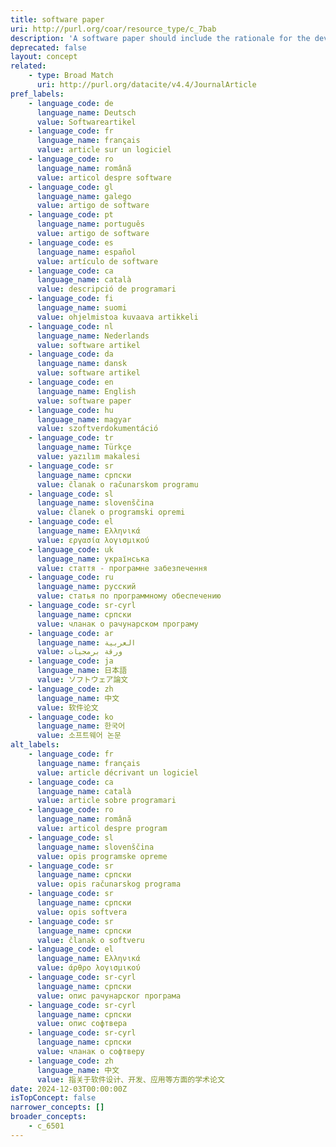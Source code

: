 ```yaml
---
title: software paper
uri: http://purl.org/coar/resource_type/c_7bab
description: 'A software paper should include the rationale for the development of the tool and details of the code used for its construction. [Source: Adapted from https://f1000research.com/for-authors/article-guidelines/software-tool-articles ]'
deprecated: false
layout: concept
related:
    - type: Broad Match
      uri: http://purl.org/datacite/v4.4/JournalArticle
pref_labels:
    - language_code: de
      language_name: Deutsch
      value: Softwareartikel
    - language_code: fr
      language_name: français
      value: article sur un logiciel
    - language_code: ro
      language_name: română
      value: articol despre software
    - language_code: gl
      language_name: galego
      value: artigo de software
    - language_code: pt
      language_name: português
      value: artigo de software
    - language_code: es
      language_name: español
      value: artículo de software
    - language_code: ca
      language_name: català
      value: descripció de programari
    - language_code: fi
      language_name: suomi
      value: ohjelmistoa kuvaava artikkeli
    - language_code: nl
      language_name: Nederlands
      value: software artikel
    - language_code: da
      language_name: dansk
      value: software artikel
    - language_code: en
      language_name: English
      value: software paper
    - language_code: hu
      language_name: magyar
      value: szoftverdokumentáció
    - language_code: tr
      language_name: Türkçe
      value: yazılım makalesi
    - language_code: sr
      language_name: српски
      value: članak o računarskom programu
    - language_code: sl
      language_name: slovenščina
      value: članek o programski opremi
    - language_code: el
      language_name: Ελληνικά
      value: εργασία λογισμικού
    - language_code: uk
      language_name: українська
      value: стаття - програмне забезпечення
    - language_code: ru
      language_name: русский
      value: статья по программному обеспечению
    - language_code: sr-cyrl
      language_name: српски
      value: чланак о рачунарском програму
    - language_code: ar
      language_name: العربية
      value: ورقة برمجيات
    - language_code: ja
      language_name: 日本語
      value: ソフトウェア論文
    - language_code: zh
      language_name: 中文
      value: 软件论文
    - language_code: ko
      language_name: 한국어
      value: 소프트웨어 논문
alt_labels:
    - language_code: fr
      language_name: français
      value: article décrivant un logiciel
    - language_code: ca
      language_name: català
      value: article sobre programari
    - language_code: ro
      language_name: română
      value: articol despre program
    - language_code: sl
      language_name: slovenščina
      value: opis programske opreme
    - language_code: sr
      language_name: српски
      value: opis računarskog programa
    - language_code: sr
      language_name: српски
      value: opis softvera
    - language_code: sr
      language_name: српски
      value: članak o softveru
    - language_code: el
      language_name: Ελληνικά
      value: άρθρο λογισμικού
    - language_code: sr-cyrl
      language_name: српски
      value: опис рачунарског програма
    - language_code: sr-cyrl
      language_name: српски
      value: опис софтвера
    - language_code: sr-cyrl
      language_name: српски
      value: чланак о софтверу
    - language_code: zh
      language_name: 中文
      value: 指关于软件设计、开发、应用等方面的学术论文
date: 2024-12-03T00:00:00Z
isTopConcept: false
narrower_concepts: []
broader_concepts:
    - c_6501
---
```


